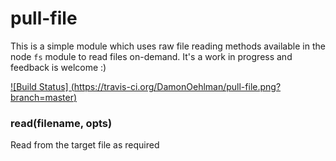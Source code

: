 # pull-file

This is a simple module which uses raw file reading methods available in
the node `fs` module to read files on-demand.  It's a work in progress
and feedback is welcome :)

[
![Build Status]
(https://travis-ci.org/DamonOehlman/pull-file.png?branch=master)
](https://travis-ci.org/DamonOehlman/pull-file)

### read(filename, opts)

Read from the target file as required
